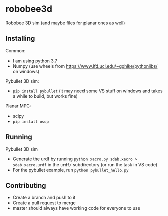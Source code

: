 # robobee3d

Robobee 3D sim (and maybe files for planar ones as well)

## Installing

Common:
- I am using python 3.7
- Numpy (use wheels from https://www.lfd.uci.edu/~gohlke/pythonlibs/ on windows)

Pybullet 3D sim:
- `pip install pybullet` (it may need some VS stuff on windows and takes a while to build, but works fine)

Planar MPC:
- scipy
- `pip install osqp`

## Running

Pybullet 3D sim
- Generate the urdf by running `python xacro.py sdab.xacro > sdab.xacro.urdf` in the `urdf/` subdirectory (or run the task in VS code)
- For the pybullet example, run `python pybullet_hello.py`

## Contributing

- Create a branch and push to it
- Create a pull request to merge
- master should always have working code for everyone to use
